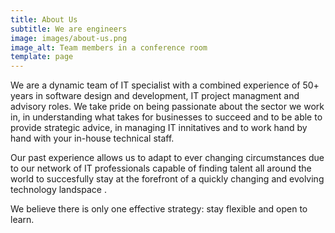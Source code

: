 ```yaml
---
title: About Us
subtitle: We are engineers
image: images/about-us.png
image_alt: Team members in a conference room
template: page
---
```

We are a dynamic team of IT specialist with a combined experience of 50+ years in software design and development, IT project managment and advisory roles. We take pride on being passionate about the sector we work in, in understanding what takes for businesses to succeed and to be able to provide strategic advice, in managing IT innitatives and to work hand by hand with your in-house technical staff.

Our past experience allows us to adapt to ever changing circumstances due to our network of IT professionals capable of finding talent all around the world to succesfully stay at the forefront of a quickly changing and evolving technology landspace .

We believe there is only one effective strategy: stay flexible and open to learn.
